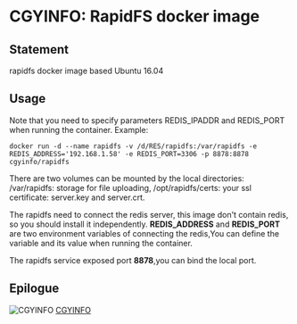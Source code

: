 # CGYINFO: RapidFS docker image

## Statement

rapidfs docker image based Ubuntu 16.04

## Usage

Note that you need to specify parameters REDIS_IPADDR and REDIS_PORT when running the container. Example:

```
docker run -d --name rapidfs -v /d/RES/rapidfs:/var/rapidfs -e REDIS_ADDRESS='192.168.1.58' -e REDIS_PORT=3306 -p 8878:8878 cgyinfo/rapidfs
```

There are two volumes can be mounted by the local directories: /var/rapidfs: storage for file uploading, /opt/rapidfs/certs: your ssl certificate: server.key and server.crt.

The rapidfs need to connect the redis server, this image don't contain redis, so you should install it independently. **REDIS_ADDRESS** and **REDIS_PORT** are two environment variables of connecting the redis,You can define the variable and its value when running the container.

The rapidfs service exposed port **8878**,you can bind the local port.

## Epilogue

![CGYINFO](https://www.cgyinfo.com/img/logo.png) [CGYINFO](https://www.cgyinfo.com)
